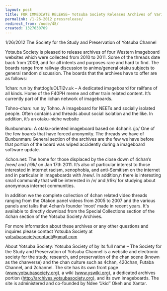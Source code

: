 ```yaml
---
layout: post
title: FOR IMMEDIATE RELEASE– Yotsuba Society Releases Archives of Various Imageboards
permalink: /1-26-2012_pressrelease/
redirect_from: /node/48/
created: 1327630709
---
```

1/26/2012
The Society for the Study and Preservation of Yotsuba Channel

Yotsuba Society is pleased to release archives of four Western Imageboard websites which were collected from 2010 to 2011. Some of the threads date back from 2009, and for all intents and purposes rare and hard to find. The boards range from railway discussion to anime/general otaku subjects to general random discussion. The boards that the archives have to offer are as follows:

1chan: run by thatdog!uOLTi2v.uk – A dedicated imageboard for railfans of all kinds. Home of the F40PH meme and other train related content. It’s currently part of the iichan network of imageboards.

Tohno-chan: run by Tohno. A imageboard for NEETs and socially isolated people. Often contains and threads about social isolation and the like. In addition, it’s an otaku-niche website

Bunbunmaru: A otaku-oriented imageboard based on 4chan’s /jp/ One of the few boards that have forced anonymity. The threads we have of Bunbunmaru General section of the archives are the few we have before that portion of the board was wiped accidently during a imageboard software update.

4chon.net: The home for those displaced by the close down of 4chan’s /new/ and /r9k/ on Jan 17th 2011. It’s also of particular interest to those interested in internet racism, xenophobia, and anti-Semitism on the internet and in particular in imageboards with /new/. In addition,n there is interesting small community that will be interested in /v/ and /r9k/ for studying about  anonymous internet communities.

In addition we the complete collection of 4chan related video threads ranging from the Otakon panel videos from 2005 to 2007 and the various panels and talks that 4chan’s founder ‘moot’ made in recent years. It's available to directly download from the Special Collections section of the 4chan section of the Yotsuba Society Archives.

For more information about these archives or any other questions and inquires please contact Yotsuba Society at yotsubasocietycontact@gmail.com

About Yotsuba Society: Yotsuba Society of by its full name – The Society for the Study and Preservation of Yotsuba Channel is a website and electronic society for the study, research, and preservation of the chan scene (known as the chanverse) and the chan culture such as 4chan, 420chan, Futaba Channel, and 2channel. The site has its own front page (www.yotsubasociety.org), a wiki (www.yswiki.org), a dedicated archives portion (http://archives.yotsubasociety.org), and its own imageboards. The site is administered and co-founded by Ndee “Jkid” Okeh and Xantar.


